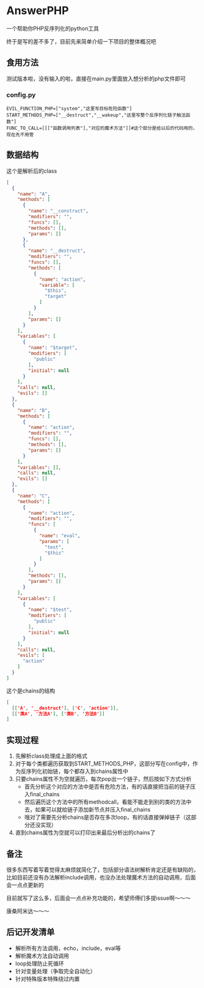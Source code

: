 # AnswerPHP
一个帮助你PHP反序列化的python工具

终于是写的差不多了，目前先来简单介绍一下项目的整体概况吧

## 食用方法

测试版本啦，没有输入的啦，直接在main.py里面放入想分析的php文件即可

### config.py

```
EVIL_FUNCTION_PHP=["system","这里写目标危险函数"]
START_METHODS_PHP=["__destruct","__wakeup","这里写整个反序列化链子触法函数"]
FUNC_TO_CALL=[[["函数调用列表"],"对应的魔术方法"]]#这个部分是给以后的代码用的，现在先不用管

```

## 数据结构

这个是解析后的class

```json
[
  {
    "name": "A",
    "methods": [
      {
        "name": "__construct",
        "modifiers": "",
        "funcs": [],
        "methods": [],
        "params": []
      },
      {
        "name": "__destruct",
        "modifiers": "",
        "funcs": [],
        "methods": [
          {
            "name": "action",
            "variable": [
              "$this",
              "target"
            ]
          }
        ],
        "params": []
      }
    ],
    "variables": [
      {
        "name": "$target",
        "modifiers": [
          "public"
        ],
        "initial": null
      }
    ],
    "calls": null,
    "evils": []
  },
  {
    "name": "B",
    "methods": [
      {
        "name": "action",
        "modifiers": "",
        "funcs": [],
        "methods": [],
        "params": []
      }
    ],
    "variables": [],
    "calls": null,
    "evils": []
  },
  {
    "name": "C",
    "methods": [
      {
        "name": "action",
        "modifiers": "",
        "funcs": [
          {
            "name": "eval",
            "params": [
              "test",
              "$this"
            ]
          }
        ],
        "methods": [],
        "params": []
      }
    ],
    "variables": [
      {
        "name": "$test",
        "modifiers": [
          "public"
        ],
        "initial": null
      }
    ],
    "calls": null,
    "evils": [
      "action"
    ]
  }
]
```

这个是chains的结构

```json
[
  [['A', '__destruct'], ['C', 'action']],
  [['类A', '方法A'], ['类B', '方法B']]
]
```

## 实现过程

1. 先解析class处理成上面的格式
2. 对于每个类都遍历获取到START_METHODS_PHP，这部分写在config中，作为反序列化初始链，每个都存入到chains属性中
3. 只要chains属性不为空就遍历，每次pop出一个链子，然后按如下方式分析
   - 首先分析这个对应的方法中是否有危险方法，有的话直接把当前的链子压入final_chains
   - 然后遍历这个方法中的所有methodcall，看能不能走到别的类的方法中去，如果可以就给链子添加新节点并压入final_chains
   - 哦对了需要先分析chains是否存在多次loop，有的话直接弹掉链子（这部分还没实现）
4. 直到chains属性为空就可以打印出来最后分析出的chains了

## 备注

很多东西写着写着觉得太麻烦就简化了，包括部分语法树解析肯定还是有缺陷的，比如目前还没有办法解析include调用，也没办法处理魔术方法的自动调用，后面会一点点更新的

目前就写了这么多，后面会一点点补充功能的，希望师傅们多提issue啊～～～

康桑阿米达～～～

## 后记开发清单

- 解析所有方法调用，echo，include，eval等
- 解析魔术方法自动调用
- loop处理防止死循环
- 针对变量处理（争取完全自动化）
- 针对特殊版本特殊绕过内置

